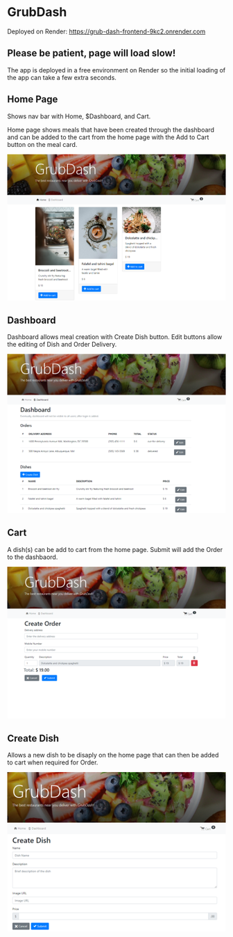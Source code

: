 # GrubDash
Deployed on Render: https://grub-dash-frontend-9kc2.onrender.com

## Please be patient, page will load slow!

The app is deployed in a free environment on Render so the initial loading of the app can take a few extra seconds.

## Home Page
Shows nav bar with Home, $Dashboard, and Cart.

Home page shows meals that have been created through the dashboard and can be added to the cart from the home page with the Add to Cart button on the meal card. 

![homePage](/readme_images/GrubDashHome.PNG)

## Dashboard
Dashboard allows meal creation with Create Dish button. Edit buttons allow the editing of Dish and Order Delivery.    


![dashboard](/readme_images/GrubDashDashboard.PNG)

## Cart
A dish(s) can be add to cart from the home page. Submit will add the Order to the dashbaord. 


![cart](/readme_images/GrubDashCart.PNG)

## Create Dish
Allows a new dish to be disaply on the home page that can then be added to cart when required for Order. 


![createDish](/readme_images/GrubDashCreateDish.PNG)


